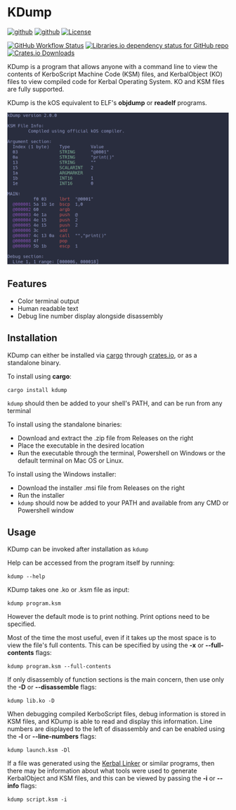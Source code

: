 # KDump

[<img src="https://img.shields.io/badge/github-newcomb--luke%2FKDump-8da0cb?style=for-the-badge&logo=github&labelColor=555555" alt="github" height="24">](https://github.com/newcomb-luke/KDump)
[<img src="https://img.shields.io/crates/v/kdump?color=fc8d62&logo=rust&style=for-the-badge" alt="github" height="24">](https://crates.io/crates/kdump)
[<img alt="License" src="https://img.shields.io/github/license/newcomb-luke/KDump?style=for-the-badge" height="24">]()

[<img alt="GitHub Workflow Status" src="https://img.shields.io/github/workflow/status/newcomb-luke/KDump/Rust%20CI?style=for-the-badge" height="24">]()
[<img alt="Libraries.io dependency status for GitHub repo" src="https://img.shields.io/librariesio/github/newcomb-luke/KDump?style=for-the-badge" height="24">](https://deps.rs/repo/github/newcomb-luke/KDump)
[<img alt="Crates.io Downloads" src="https://img.shields.io/crates/d/kdump?style=for-the-badge" height="24">]()

KDump is a program that allows anyone with a command line to view the contents of KerboScript Machine Code (KSM) files, and KerbalObject (KO) files to view compiled code for Kerbal Operating System. KO and KSM files are fully supported.

KDump is the kOS equivalent to ELF's **objdump** or **readelf** programs.

![screenshot](https://github.com/newcomb-luke/KDump/blob/main/images/kdump.png)

## Features

* Color terminal output
* Human readable text
* Debug line number display alongside disassembly

## Installation

KDump can either be installed via [cargo](https://github.com/rust-lang/cargo) through [crates.io](https://crates.io), or as a standalone binary.

To install using **cargo**:

```
cargo install kdump
```

`kdump` should then be added to your shell's PATH, and can be run from any terminal

To install using the standalone binaries:

* Download and extract the .zip file from Releases on the right
* Place the executable in the desired location
* Run the executable through the terminal, Powershell on Windows or the default terminal on Mac OS or Linux.

To install using the Windows installer:

* Download the installer .msi file from Releases on the right
* Run the installer
* `kdump` should now be added to your PATH and available from any CMD or Powershell window

## Usage

KDump can be invoked after installation as `kdump`

Help can be accessed from the program itself by running:

```
kdump --help
```

KDump takes one .ko or .ksm file as input:

```
kdump program.ksm
```

However the default mode is to print nothing. Print options need to be specified.

Most of the time the most useful, even if it takes up the most space is to view the file's full contents. This can be specified by using the **-x** or **--full-contents** flags:

```
kdump program.ksm --full-contents
```

If only disassembly of function sections is the main concern, then use only the **-D** or **--disassemble** flags:

```
kdump lib.ko -D
```

When debugging compiled KerboScript files, debug information is stored in KSM files, and KDump is able to read and display this information. Line numbers are displayed to the left of disassembly and can be enabled using the **-l** or **--line-numbers** flags:

```
kdump launch.ksm -Dl
```

If a file was generated using the [Kerbal Linker](https://github.com/newcomb-luke/kOS-KLinker) or similar programs, then there may be information about what tools were used to generate KerbalObject and KSM files, and this can be viewed by passing the **-i** or **--info** flags:

```
kdump script.ksm -i
```
